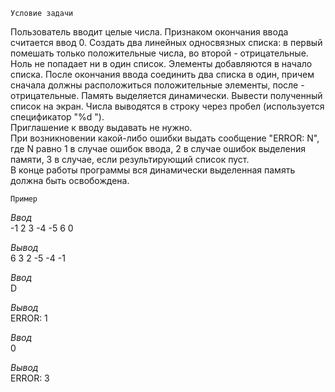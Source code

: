 `Условие задачи`

Пользователь вводит целые числа. Признаком окончания ввода считается ввод 0. Создать два линейных односвязных списка: в первый помешать только положительные числа, во второй - отрицательные. Ноль не попадает ни в один список. Элементы добавляются в начало списка. После окончания ввода соединить два списка в один, причем сначала должны расположиться положительные элементы, после - отрицательные. Память выделяется динамически. Вывести полученный список на экран. Числа выводятся в строку через пробел (используется спецификатор "%d ").  
Приглашение к вводу выдавать не нужно.  
При возникновении какой-либо ошибки выдать сообщение "ERROR: N", где N равно 1 в случае ошибок ввода, 2 в случае ошибок выделения памяти, 3 в случае, если результирующий список пуст.  
В конце работы программы вся динамически выделенная память должна быть освобождена.

`Пример`

_Ввод_  
-1 2 3 -4 -5 6 0  

_Вывод_  
6 3 2 -5 -4 -1  


_Ввод_  
D

_Вывод_  
ERROR: 1


_Ввод_  
0  

_Вывод_  
ERROR: 3 
